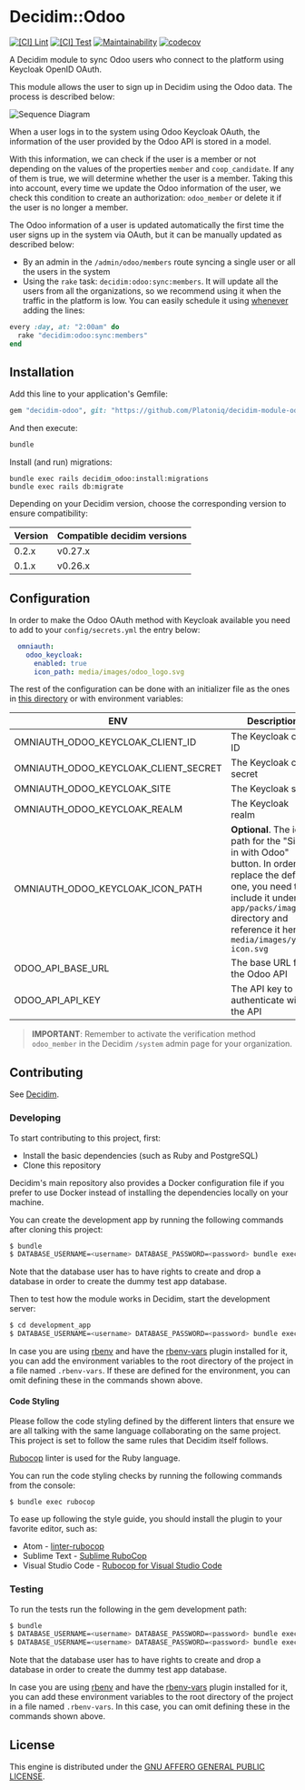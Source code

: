 # Decidim::Odoo

[![[CI] Lint](https://github.com/Platoniq/decidim-module-odoo/actions/workflows/lint.yml/badge.svg)](https://github.com/Platoniq/decidim-module-odoo/actions/workflows/lint.yml)
[![[CI] Test](https://github.com/Platoniq/decidim-module-odoo/actions/workflows/test.yml/badge.svg)](https://github.com/Platoniq/decidim-module-odoo/actions/workflows/test.yml)
[![Maintainability](https://api.codeclimate.com/v1/badges/2dada53525dd5a944089/maintainability)](https://codeclimate.com/github/Platoniq/decidim-module-odoo/maintainability)
[![codecov](https://codecov.io/gh/Platoniq/decidim-module-odoo/branch/main/graph/badge.svg)](https://codecov.io/gh/Platoniq/decidim-module-odoo)

A Decidim module to sync Odoo users who connect to the platform using Keycloak OpenID OAuth.

This module allows the user to sign up in Decidim using the Odoo data. The process is described below:

![Sequence Diagram](examples/sequence-diagram.png)

When a user logs in to the system using Odoo Keycloak OAuth, the information of the user provided
by the Odoo API is stored in a model.

With this information, we can check if the user is a member or not depending on the values of the
properties `member` and `coop_candidate`. If any of them is true, we will determine whether the user
is a member. Taking this into account, every time we update the Odoo information of the user, we
check this condition to create an authorization: `odoo_member` or delete it if the user is
no longer a member.

The Odoo information of a user is updated automatically the first time the user signs up in the
system via OAuth, but it can be manually updated as described below:

- By an admin in the `/admin/odoo/members` route syncing a single user or all the users in the 
system
- Using the `rake` task: `decidim:odoo:sync:members`. It will update all the users from all the
organizations, so we recommend using it when the traffic in the platform is low. You can easily
schedule it using [whenever](https://github.com/javan/whenever) adding the lines:

```ruby
every :day, at: "2:00am" do
  rake "decidim:odoo:sync:members"
end
```

## Installation

Add this line to your application's Gemfile:

```ruby
gem "decidim-odoo", git: "https://github.com/Platoniq/decidim-module-odoo", branch: "main"
```

And then execute:

```bash
bundle
```

Install (and run) migrations:

```
bundle exec rails decidim_odoo:install:migrations
bundle exec rails db:migrate
```

Depending on your Decidim version, choose the corresponding version to ensure compatibility:

| Version | Compatible decidim versions |
|---------|-----------------------------|
| 0.2.x   | v0.27.x                     |
| 0.1.x   | v0.26.x                     |

## Configuration

In order to make the Odoo OAuth method with Keycloak available you need to add to your
`config/secrets.yml` the entry below:

```yaml
  omniauth:
    odoo_keycloak:
      enabled: true
      icon_path: media/images/odoo_logo.svg
```

The rest of the configuration can be done with an initializer file as the ones in
[this directory](lib/generators/decidim/odoo/templates) or with environment variables:

| ENV                                  | Description                                                                                                                                                                                                          | Example                      |
|--------------------------------------|----------------------------------------------------------------------------------------------------------------------------------------------------------------------------------------------------------------------|------------------------------|
| OMNIAUTH_ODOO_KEYCLOAK_CLIENT_ID     | The Keycloak client ID                                                                                                                                                                                               | `your-client-id`             |
| OMNIAUTH_ODOO_KEYCLOAK_CLIENT_SECRET | The Keycloak client secret                                                                                                                                                                                           | `your-client-secret`         |
| OMNIAUTH_ODOO_KEYCLOAK_SITE          | The Keycloak site                                                                                                                                                                                                    | `https://example.org/oauth`  |
| OMNIAUTH_ODOO_KEYCLOAK_REALM         | The Keycloak realm                                                                                                                                                                                                   | `example-realm`              |
| OMNIAUTH_ODOO_KEYCLOAK_ICON_PATH     | **Optional**. The icon path for the "Sign in with Odoo" button. In order to replace the default one, you need to include it under `app/packs/images` directory and reference it here as `media/images/your-icon.svg` | `media/images/odoo_logo.svg` |
| ODOO_API_BASE_URL                    | The base URL for the Odoo API                                                                                                                                                                                        | `https://example.org/api`    |
| ODOO_API_API_KEY                     | The API key to authenticate with the API                                                                                                                                                                             | `your-api-key`               |

> **IMPORTANT**: Remember to activate the verification method `odoo_member` in the
> Decidim `/system` admin page for your organization.

## Contributing

See [Decidim](https://github.com/decidim/decidim).

### Developing

To start contributing to this project, first:

- Install the basic dependencies (such as Ruby and PostgreSQL)
- Clone this repository

Decidim's main repository also provides a Docker configuration file if you
prefer to use Docker instead of installing the dependencies locally on your
machine.

You can create the development app by running the following commands after
cloning this project:

```bash
$ bundle
$ DATABASE_USERNAME=<username> DATABASE_PASSWORD=<password> bundle exec rake development_app
```

Note that the database user has to have rights to create and drop a database in
order to create the dummy test app database.

Then to test how the module works in Decidim, start the development server:

```bash
$ cd development_app
$ DATABASE_USERNAME=<username> DATABASE_PASSWORD=<password> bundle exec rails s
```

In case you are using [rbenv](https://github.com/rbenv/rbenv) and have the
[rbenv-vars](https://github.com/rbenv/rbenv-vars) plugin installed for it, you
can add the environment variables to the root directory of the project in a file
named `.rbenv-vars`. If these are defined for the environment, you can omit
defining these in the commands shown above.

#### Code Styling

Please follow the code styling defined by the different linters that ensure we
are all talking with the same language collaborating on the same project. This
project is set to follow the same rules that Decidim itself follows.

[Rubocop](https://rubocop.readthedocs.io/) linter is used for the Ruby language.

You can run the code styling checks by running the following commands from the
console:

```
$ bundle exec rubocop
```

To ease up following the style guide, you should install the plugin to your
favorite editor, such as:

- Atom - [linter-rubocop](https://atom.io/packages/linter-rubocop)
- Sublime Text - [Sublime RuboCop](https://github.com/pderichs/sublime_rubocop)
- Visual Studio Code - [Rubocop for Visual Studio Code](https://github.com/misogi/vscode-ruby-rubocop)

### Testing

To run the tests run the following in the gem development path:

```bash
$ bundle
$ DATABASE_USERNAME=<username> DATABASE_PASSWORD=<password> bundle exec rake test_app
$ DATABASE_USERNAME=<username> DATABASE_PASSWORD=<password> bundle exec rspec
```

Note that the database user has to have rights to create and drop a database in
order to create the dummy test app database.

In case you are using [rbenv](https://github.com/rbenv/rbenv) and have the
[rbenv-vars](https://github.com/rbenv/rbenv-vars) plugin installed for it, you
can add these environment variables to the root directory of the project in a
file named `.rbenv-vars`. In this case, you can omit defining these in the
commands shown above.

## License

This engine is distributed under the [GNU AFFERO GENERAL PUBLIC LICENSE](LICENSE-AGPLv3.txt).
